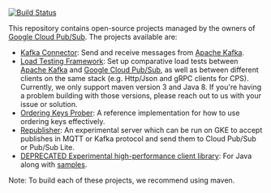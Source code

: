 [![Build Status](https://travis-ci.org/GoogleCloudPlatform/pubsub.svg?branch=master)](https://travis-ci.org/GoogleCloudPlatform/pubsub) 

This repository contains open-source projects managed by the owners of
[Google Cloud Pub/Sub](https://cloud.google.com/pubsub/). The projects
available are:

* [Kafka Connector](https://github.com/GoogleCloudPlatform/pubsub/tree/master/kafka-connector):
  Send and receive messages from [Apache Kafka](http://kafka.apache.org).
* [Load Testing Framework](https://github.com/GoogleCloudPlatform/pubsub/tree/master/load-test-framework):
  Set up comparative load tests between [Apache Kafka](http://kafka.apache.org)
  and [Google Cloud Pub/Sub](https://cloud.google.com/pubsub/), as well as
  between different clients on the same stack (e.g. Http/Json and gRPC clients
  for CPS). Currently, we only support maven version 3 and Java 8.
  If you're having a problem building with those versions, please reach out to us with your issue or solution.
* [Ordering Keys Prober](https://github.com/GoogleCloudPlatform/pubsub/tree/master/ordering-keys-prober):
  A reference implementation for how to use ordering keys effectively.
* [Republisher](https://github.com/GoogleCloudPlatform/pubsub/tree/master/republisher):
  An experimental server which can be run on GKE to accept publishes in MQTT or
  Kafka protocol and send them to Cloud Pub/Sub or Pub/Sub Lite.
* [DEPRECATED Experimental high-performance client library](https://github.com/GoogleCloudPlatform/pubsub/tree/master/client):
  For Java along with [samples](https://github.com/GoogleCloudPlatform/google-cloud-java/tree/master/google-cloud-examples/src/main/java/com/google/cloud/examples/pubsub/snippets).

Note: To build each of these projects, we recommend using maven.
